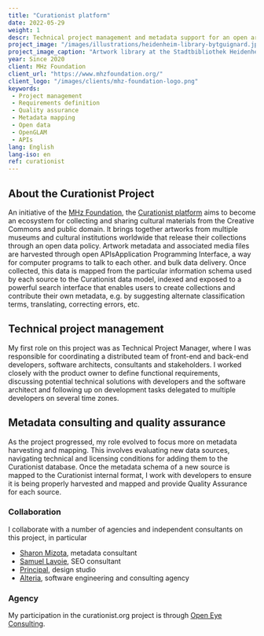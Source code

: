 ```yaml
---
title: "Curationist platform"
date: 2022-05-29
weight: 1
descr: Technical project management and metadata support for an open artworks platform.
project_image: "/images/illustrations/heidenheim-library-bytguignard.jpg"
project_image_caption: "Artwork library at the Stadtbibliothek Heidenheim, Germany"
year: Since 2020
client: MHz Foundation
client_url: "https://www.mhzfoundation.org/"
client_logo: "/images/clients/mhz-foundation-logo.png"
keywords: 
 - Project management
 - Requirements definition
 - Quality assurance
 - Metadata mapping
 - Open data
 - OpenGLAM
 - APIs
lang: English
lang-iso: en
ref: curationist
---
```


## About the Curationist Project

An initiative of the [MHz Foundation](https://www.mhzfoundation.org/), 
the [Curationist platform](https://www.curationist.org/about-us/) aims to become an ecosystem for collecting and sharing
cultural materials from the Creative Commons and public domain. It brings together artworks from multiple museums and cultural
institutions worldwide that release their collections through an open data policy. Artwork metadata and associated media files
are harvested through open <span class="tooltip">APIs<span class="tooltiptext">Application Programming Interface, a way
    for computer programs to talk to each other.</span></span>
and bulk data delivery. Once collected, this data is mapped from the particular information schema used by each source to the
Curationist data model, indexed and exposed to a powerful search interface that enables users to create collections and contribute
their own metadata, e.g. by suggesting alternate classification terms, translating, correcting errors, etc.

## Technical project management

My first role on this project was as Technical Project Manager, where I was responsible for coordinating a distributed team of
front-end and back-end developers, software architects, consultants and stakeholders. 
I worked closely with the product owner to define functional 
requirements, discussing potential technical solutions with developers and the software architect and following up on development
tasks delegated to multiple developers on several time zones.

## Metadata consulting and quality assurance

As the project progressed, my role evolved to focus more on metadata harvesting and mapping. This involves evaluating new data sources,
navigating technical and licensing conditions for adding them to the Curationist database. Once the metadata schema of a new source
is mapped to the Curationist internal format, I work with developers to ensure it is being properly harvested and mapped and
provide Quality Assurance for each source.

### Collaboration

I collaborate with a number of agencies and independent consultants on this project, in particular 

* [Sharon Mizota](https://www.sharonmizota.com/), metadata consultant
* [Samuel Lavoie](https://www.linkedin.com/in/samuellavoie), SEO consultant
* [Principal](https://www.principal.studio/), design studio
* [Alteria](https://www.alteria.agency/), software engineering and consulting agency

### Agency

My participation in the curationist.org project is through [Open Eye Consulting](https://www.openeye.partners/).